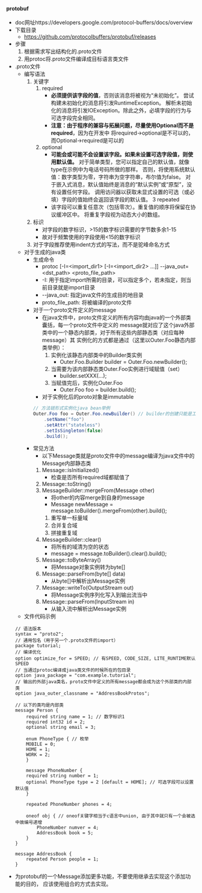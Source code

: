 #### protobuf
* doc网址https://developers.google.com/protocol-buffers/docs/overview
* 下载目录
    * https://github.com/protocolbuffers/protobuf/releases
* 步骤
    1. 根据需求写出结构化的.proto文件
    2. 用protoc将.proto文件编译成目标语言类文件  
* .proto文件
    * 编写语法
        1. 关键字
            1. required
                * **必须提供该字段的值**，否则该消息将被视为“未初始化”。
                尝试构建未初始化的消息将引发RuntimeException。
                解析未初始化的消息将引发IOException。除此之外，必填字段的行为与可选字段完全相同。
                * **注意：由于程序的兼容与拓展问题，尽量使用Optional而不是required**，因为在开发中
                    将required->optional是不可以的，而Optional->required是可以的
            2. optional
                * **可能会或可能不会设置该字段。如果未设置可选字段值，则使用默认值。**
                对于简单类型，您可以指定自己的默认值，就像type在示例中为电话号码所做的那样。
                否则，将使用系统默认值：数字类型为零，字符串为空字符串，布尔值为false。
                对于嵌入式消息，默认值始终是消息的“默认实例”或“原型”，没有设置任何字段。
                调用访问器以获取未显式设置的可选（或必填）字段的值始终会返回该字段的默认值。
            3 repeated
                * 该字段可以重复任意次（包括零次）。重复值的顺序将保留在协议缓冲区中。
                    将重复字段视为动态大小的数组。
        2. 标识
            * 对字段的数字标识，>15的数字标识需要的字节数多余1-15
            * 故对于频繁使用的字段使用<15的数字标识
        3. 对于字段推荐使用indent方式的写法，而不是驼峰命名方式
    * 对于生成的java类
        * 生成命令
            * protoc [-I=<import_dir1> [-I=<import_dir2> ...]] --java_out=<dst_path> <proto_file_path>
            * -I: 用于指定import所需的目录，可以指定多个，若未指定，则当前目录就是import目录
            * --java_out: 指定java文件的生成目的地目录
            * proto_file_path: 将被编译的proto文件
        * 对于一个proto文件定义的message
            * 在java文件中，proto文件定义的所有内容均由java的一个外部类囊括，每一个proto文件中定义的
                message就对应了这个java外部类中的一个静态内部类，对于所有这些内部静态类（对应每种message）其
                实例化的方式都是通过（这里以Outer.Foo静态内部类举例）：
                1. 实例化该静态内部类中的Builder类实例
                    * Outer.Foo.Builder builder = Outer.Foo.newBuilder();
                2. 当需要为该内部静态类Outer.Foo实例进行域赋值（set）
                    * builder.setXXX(...);
                3. 当赋值完后，实例化Outer.Foo
                    * Outer.Foo foo = builder.build();
            * 对于实例化后的proto对象是immutable
            ```java
            // 方法链形式实例化java bean举例
            Outer.Foo foo = Outer.Foo.newBuilder() // builder的创建只能是工厂方法
                .setName("foo")
                .setAttr("stateless")
                .setIsSingleton(false)
                .build();
            ```
        * 常见方法
            * 以下Message类就是proto文件中的message编译为java文件中的Message内部静态类
            1. Message::isInitialized()
                * 检查是否所有required域都赋值了
            2. Message::toString()
            3. MessageBuilder::mergeFrom(Message other)
                * 将other的内容merge到自身的message
                * Message newMessage = message.toBuilder().mergeFrom(other).build();
                1. 重写单一标量域
                2. 合并复合域
                3. 拼接重复域
            4. MessageBuilder::clear()
                * 将所有的域清为空的状态
                * message = message.toBuilder().clear().build();
            5. Message::toByteArray()
                * 将Message对象实例转为byte[]
            6. Message::parseFrom(byte[] data)
                * 从byte[]中解析出Message实例
            7. Message::writeTo(OutputStream out)
                * 将Message实例序列化写入到输出流当中
            8. Message::parseFrom(InputStream in)
                * 从输入流中解析出Message实例
    * 文件代码示例
    ```
    // 语法版本
    syntax = "proto2";
    // 通用包名（用于另一个.proto文件的import）
    package tutorial;   
    // 编译优化
    option optimize_for = SPEED; // 有SPEED, CODE_SIZE, LITE_RUNTIME默认SPEED
    // 当通过protoc编译成java类文件的时候所在的包目录
    option java_package = "com.example.tutorial";
    // 输出的外部java类名，proto文件中定义的所有message都会成为这个外部类的内部类
    option java_outer_classname = "AddressBookProtos";
    
    // 以下的类均是内部类
    message Person {
        required string name = 1; // 数字标识1
        required int32 id = 2;
        optional string email = 3;
        
        enum PhoneType { // 枚举
        MOBILE = 0;
        HOME = 1;
        WORK = 2;
        }
        
        message PhoneNumber {
        required string number = 1;
        optional PhoneType type = 2 [default = HOME]; // 可选字段可以设置默认值
        }
        
        repeated PhoneNumber phones = 4;
        
        oneof obj { // oneof关键字相当于c语言中union, 由于其中就只有一个会被选中故编号递增
            PhoneNumber numver = 4;
            AddressBook book = 5;
        }
    }
    
    message AddressBook {
        repeated Person people = 1;
    }
    ```
* 为protobuf的一个Message添加更多功能，不要使用继承去实现这个添加功能的目的，
    应该使用组合的方式去实现。